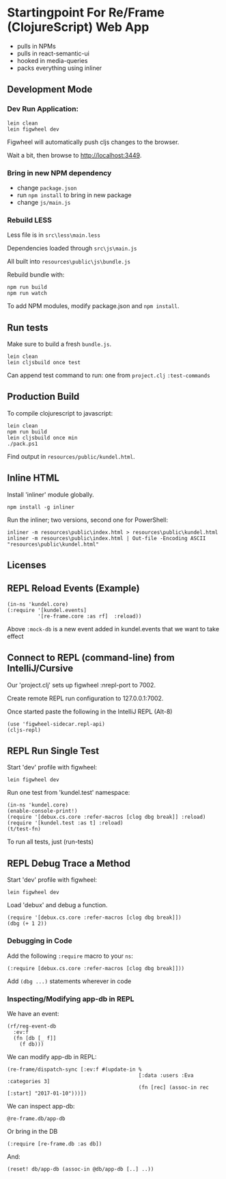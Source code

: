# Startingpoint For Re/Frame (ClojureScript) Web App

* pulls in NPMs
* pulls in react-semantic-ui
* hooked in media-queries
* packs everything using inliner

## Development Mode

### Dev Run Application:

```
lein clean
lein figwheel dev
```

Figwheel will automatically push cljs changes to the browser.

Wait a bit, then browse to [http://localhost:3449](http://localhost:3449).

### Bring in new NPM dependency

* change `package.json`
* run `npm install` to bring in new package
* change `js/main.js`

### Rebuild LESS

Less file is in `src\less\main.less`

Dependencies loaded through `src\js\main.js`

All built into `resources\public\js\bundle.js`

Rebuild bundle with:

```
npm run build
npm run watch
```

To add NPM modules, modify package.json and `npm install`.

## Run tests

Make sure to build a fresh `bundle.js`.

```
lein clean
lein cljsbuild once test
```

Can append test command to run: one from `project.clj` `:test-commands`

## Production Build


To compile clojurescript to javascript:

```
lein clean
npm run build
lein cljsbuild once min
./pack.ps1
```

Find output in `resources/public/kundel.html`.

## Inline HTML

Install 'inliner' module globally.

```
npm install -g inliner
```

Run the inliner; two versions, second one for PowerShell:

```
inliner -m resources\public\index.html > resources\public\kundel.html
inliner -m resources\public\index.html | Out-file -Encoding ASCII "resources\public\kundel.html"
```

## Licenses


## REPL Reload Events (Example)

```
(in-ns 'kundel.core)
(:require '[kundel.events]
          '[re-frame.core :as rf]  :reload))
```

Above `:mock-db` is a new event added in kundel.events that we want to take effect

## Connect to REPL (command-line) from IntelliJ/Cursive

Our 'project.clj' sets up figwheel :nrepl-port to 7002.

Create remote REPL run configuration to 127.0.0.1:7002.

Once started paste the following in the IntelliJ REPL (Alt-8)

```
(use 'figwheel-sidecar.repl-api)
(cljs-repl)
```

## REPL Run Single Test

Start 'dev' profile with figwheel:

```
lein figwheel dev
```

Run one test from 'kundel.test' namespace:

```
(in-ns 'kundel.core)
(enable-console-print!)
(require '[debux.cs.core :refer-macros [clog dbg break]] :reload)
(require '[kundel.test :as t] :reload)
(t/test-fn)
```

To run all tests, just (run-tests)

## REPL Debug Trace a Method

Start 'dev' profile with figwheel:

```
lein figwheel dev
```

Load 'debux' and debug a function.

```
(require '[debux.cs.core :refer-macros [clog dbg break]])
(dbg (+ 1 2))
```

### Debugging in Code

Add the following `:require` macro to your `ns`:

```
(:require [debux.cs.core :refer-macros [clog dbg break]]))
```

Add `(dbg ...)` statements wherever in code

### Inspecting/Modifying app-db in REPL

We have an event:

```
(rf/reg-event-db
  :ev:f
  (fn [db [_ f]]
    (f db)))
```

We can modify app-db in REPL:

```
(re-frame/dispatch-sync [:ev:f #(update-in %
                                           [:data :users :Eva :categories 3]
                                           (fn [rec] (assoc-in rec [:start] "2017-01-10")))])
```

We can inspect app-db:

```
@re-frame.db/app-db
```

Or bring in the DB

```
(:require [re-frame.db :as db])
```

And:

```
(reset! db/app-db (assoc-in @db/app-db [..] ..))
```

